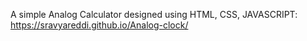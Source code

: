 A simple Analog Calculator designed using HTML, CSS, JAVASCRIPT: https://sravyareddi.github.io/Analog-clock/
